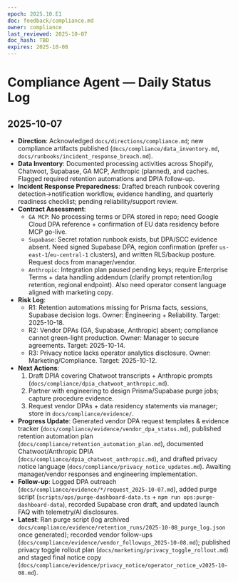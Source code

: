 ```yaml
---
epoch: 2025.10.E1
doc: feedback/compliance.md
owner: compliance
last_reviewed: 2025-10-07
doc_hash: TBD
expires: 2025-10-08
---
```

# Compliance Agent — Daily Status Log

## 2025-10-07
- **Direction**: Acknowledged `docs/directions/compliance.md`; new compliance artifacts published (`docs/compliance/data_inventory.md`, `docs/runbooks/incident_response_breach.md`).
- **Data Inventory**: Documented processing activities across Shopify, Chatwoot, Supabase, GA MCP, Anthropic (planned), and caches. Flagged required retention automations and DPIA follow-up.
- **Incident Response Preparedness**: Drafted breach runbook covering detection→notification workflow, evidence handling, and quarterly readiness checklist; pending reliability/support review.
- **Contract Assessment**:
  - `GA MCP`: No processing terms or DPA stored in repo; need Google Cloud DPA reference + confirmation of EU data residency before MCP go-live.
  - `Supabase`: Secret rotation runbook exists, but DPA/SCC evidence absent. Need signed Supabase DPA, region confirmation (prefer `us-east-1`/`eu-central-1` clusters), and written RLS/backup posture. Request docs from manager/vendor.
  - `Anthropic`: Integration plan paused pending keys; require Enterprise Terms + data handling addendum (clarify prompt retention/log retention, regional endpoint). Also need operator consent language aligned with marketing copy.
- **Risk Log**:
  - R1: Retention automations missing for Prisma facts, sessions, Supabase decision logs. Owner: Engineering + Reliability. Target: 2025-10-18.
  - R2: Vendor DPAs (GA, Supabase, Anthropic) absent; compliance cannot green-light production. Owner: Manager to secure agreements. Target: 2025-10-14.
  - R3: Privacy notice lacks operator analytics disclosure. Owner: Marketing/Compliance. Target: 2025-10-12.
- **Next Actions**:
  1. Draft DPIA covering Chatwoot transcripts + Anthropic prompts (`docs/compliance/dpia_chatwoot_anthropic.md`).
  2. Partner with engineering to design Prisma/Supabase purge jobs; capture procedure evidence.
  3. Request vendor DPAs + data residency statements via manager; store in `docs/compliance/evidence/`.
- **Progress Update**: Generated vendor DPA request templates & evidence tracker (`docs/compliance/evidence/vendor_dpa_status.md`), published retention automation plan (`docs/compliance/retention_automation_plan.md`), documented Chatwoot/Anthropic DPIA (`docs/compliance/dpia_chatwoot_anthropic.md`), and drafted privacy notice language (`docs/compliance/privacy_notice_updates.md`). Awaiting manager/vendor responses and engineering implementation.
- **Follow-up**: Logged DPA outreach (`docs/compliance/evidence/*/request_2025-10-07.md`), added purge script (`scripts/ops/purge-dashboard-data.ts` + `npm run ops:purge-dashboard-data`), recorded Supabase cron draft, and updated launch FAQ with telemetry/AI disclosures.
- **Latest**: Ran purge script (log archived `docs/compliance/evidence/retention_runs/2025-10-08_purge_log.json` once generated); recorded vendor follow-ups (`docs/compliance/evidence/vendor_followups_2025-10-08.md`); published privacy toggle rollout plan (`docs/marketing/privacy_toggle_rollout.md`) and staged final notice copy (`docs/compliance/evidence/privacy_notice/operator_notice_v2025-10-08.md`).

